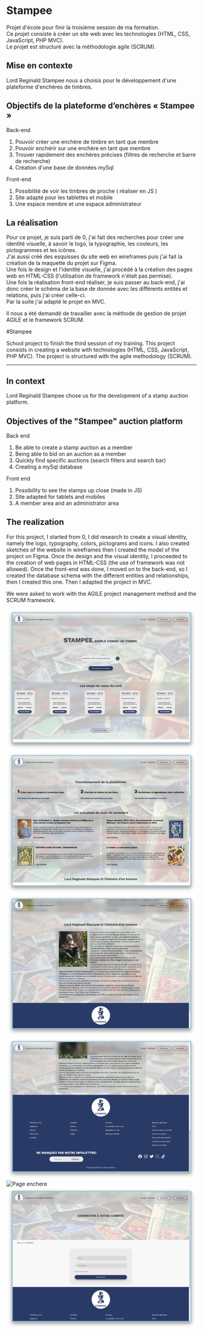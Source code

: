 # Stampee

Projet d'école pour finir la troisième session de ma formation.  
Ce projet consiste à créer un site web avec les technologies (HTML, CSS, JavaScript, PHP MVC).  
Le projet est structuré avec la méthodologie agile (SCRUM).

## Mise en contexte

Lord Reginald Stampee nous a choisis pour le développement d'une plateforme d'enchères de timbres.

## Objectifs de la plateforme d’enchères « Stampee »

Back-end

1. Pouvoir créer une enchère de timbre en tant que membre
2. Pouvoir enchérir sur une enchère en tant que membre
3. Trouver rapidement des enchères précises (filtres de recherche et barre de recherche)
4. Création d'une base de données mySql

Front-end

1. Possibilité de voir les timbres de proche ( réaliser en JS )
2. Site adapté pour les tablettes et mobile
3. Une espace membre et une espace administrateur

## La réalisation

Pour ce projet, je suis parti de 0, j'ai fait des recherches pour créer une identité visuelle, à savoir le logo, la typographie, les couleurs, les pictogrammes et les icônes.  
J'ai aussi créé des esquisses du site web en wireframes puis j'ai fait la création de la maquette du projet sur Figma.  
Une fois le design et l'identité visuelle, j'ai procédé à la création des pages web en HTML-CSS (l'utilisation de framework n'était pas permise).  
Une fois la réalisation front-end réaliser, je suis passer au back-end, j'ai donc créer le schéma de la base de donnée avec les différents entités et relations, puis j'ai créer celle-ci.  
Par la suite j'ai adapté le projet en MVC.

Il nous a été demandé de travailler avec la méthode de gestion de projet AGILE et le framework SCRUM.

#Stampee

School project to finish the third session of my training.
This project consists in creating a website with technologies (HTML, CSS, JavaScript, PHP MVC).
The project is structured with the agile methodology (SCRUM).

<hr>

## In context

Lord Reginald Stampee chose us for the development of a stamp auction platform.

## Objectives of the "Stampee" auction platform

Back end

1. Be able to create a stamp auction as a member
2. Being able to bid on an auction as a member
3. Quickly find specific auctions (search filters and search bar)
4. Creating a mySql database

Front end

1. Possibility to see the stamps up close (made in JS)
2. Site adapted for tablets and mobiles
3. A member area and an administrator area

## The realization

For this project, I started from 0, I did research to create a visual identity, namely the logo, typography, colors, pictograms and icons.
I also created sketches of the website in wireframes then I created the model of the project on Figma.
Once the design and the visual identity, I proceeded to the creation of web pages in HTML-CSS (the use of framework was not allowed).
Once the front-end was done, I moved on to the back-end, so I created the database schema with the different entities and relationships, then I created this one.
Then I adapted the project in MVC.

We were asked to work with the AGILE project management method and the SCRUM framework.

![Page index](./screenshot/index.jpg)
![Page index](./screenshot/index_suite.jpg)
![Page index](./screenshot/index_suite2.jpg)
![Page index](./screenshot/index_suite_footer.jpg)
![Page enchere](./screenshot/enchere.jpg)
![Page connexion](./screenshot/connexion.jpg)
